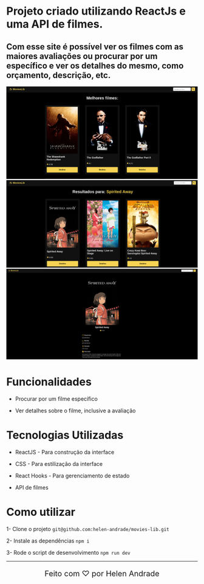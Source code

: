 # Projeto criado utilizando ReactJs e uma API de filmes. 

## Com esse site é possível ver os filmes com as maiores avaliações ou procurar por um específico e ver os detalhes do mesmo, como orçamento, descrição, etc.

<div align="center">
  <img src="./assets/interface.png" alt="Imagem 1 do projeto">
  <img src="./assets/resultados de pesquisa.png" alt="Imagem 2 do projeto">
  <img src="./assets/detalhes do filme.png" alt="Imagem 3 do projeto">
</div>

# Funcionalidades

* Procurar por um filme específico

* Ver detalhes sobre o filme, inclusive a avaliação

# Tecnologias Utilizadas

* ReactJS - Para construção da interface

* CSS - Para estilização da interface

* React Hooks - Para gerenciamento de estado

* API de filmes

# Como utilizar

1- Clone o projeto
`git@github.com:helen-andrade/movies-lib.git`

2- Instale as dependências
`npm i`

3- Rode o script de desenvolvimento
`npm run dev`

---

<div align="center">
    <p style="font-size: 20px;">Feito com ♡ por Helen Andrade</p>
</div>
